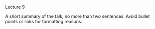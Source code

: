 Lecture 9

A short summary of the talk, no more than two sentences. Avoid bullet points or links for formatting reasons.